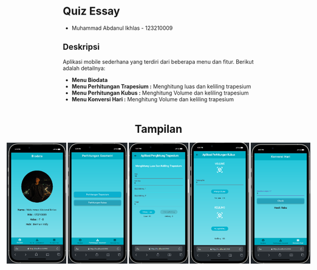 # Quiz Essay

- Muhammad Abdanul Ikhlas - 123210009

## Deskripsi
Aplikasi mobile sederhana yang terdiri dari beberapa menu dan fitur. Berikut adalah detailnya:

- **Menu Biodata**
- **Menu Perhitungan Trapesium :** Menghitung luas dan keliling trapesium
- **Menu Perhitungan Kubus     :**  Menghitung Volume dan keliling trapesium
- **Menu Konversi Hari         :**  Menghitung Volume dan keliling trapesium

<div align="center" style="display: flex; justify-content: center;">
  <h1>Tampilan</h1>
</div>


<div align="center" style="display: flex; justify-content: center;">
  <img src="./docs/docs1.png" alt="biodata" width="157">&nbsp;
  <img src="./docs/docs2.png" alt="geometri" width="157">&nbsp;
  <img src="./docs/docs3.png" alt="trapesium" width="157">&nbsp;
  <img src="./docs/docs4.png" alt="kubus" width="157">&nbsp;
  <img src="./docs/docs5.png" alt="hari" width="157">
</div>
